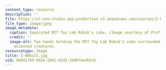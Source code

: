 ```yaml
---
content_type: resource
description: ''
file: https://ol-ocw-studio-app-production.s3.amazonaws.com/courses/2-00b-toy-product-design-spring-2021/0b041769992e2841d2d316087eedb2cb_2-00bs21.jpg
file_type: image/jpeg
image_metadata:
  caption: Separated MIT Toy Lab Rubik's cube. (Image courtesy of Prof. David Wallace.)
  credit: ''
  image-alt: Two hands holding the MIT Toy Lab Rubik's cube surrounded by fanciful
    animated creatures.
resourcetype: Image
title: 2-00bs21.jpg
uid: 0b041769-992e-2841-d2d3-16087eedb2cb
---
```


